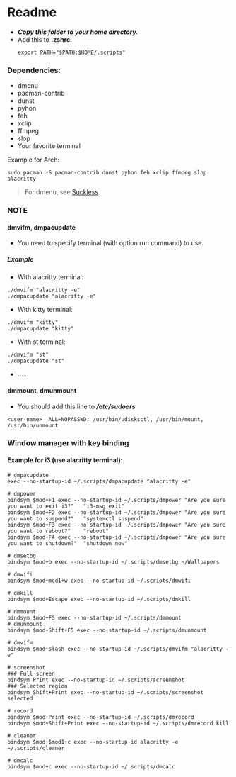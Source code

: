 # Readme

- ***Copy this folder to your home directory.***
- Add this to **.zshrc**:
  ```
  export PATH="$PATH:$HOME/.scripts"
  ```

### Dependencies:
- dmenu
- pacman-contrib
- dunst
- pyhon
- feh
- xclip
- ffmpeg
- slop
- Your favorite terminal

Example for Arch:
```
sudo pacman -S pacman-contrib dunst pyhon feh xclip ffmpeg slop alacritty
```
> For dmenu, see [Suckless](https://github.com/nguyenletientrien/Dotfiles#suckless).

### NOTE
#### dmvifm, dmpacupdate
- You need to specify terminal (with option run command) to use.
##### Example
- With alacritty terminal:
```
./dmvifm "alacritty -e"
./dmpacupdate "alacritty -e"
```
- With kitty terminal:
```
./dmvifm "kitty"
./dmpacupdate "kitty"
```
- With st terminal:
```
./dmvifm "st"
./dmpacupdate "st"
```
- ......

#### dmmount, dmunmount
- You should add this line to ***/etc/sudoers***
```
<user-name>  ALL=NOPASSWD: /usr/bin/udisksctl, /usr/bin/mount, /usr/bin/unmount
```

### Window manager with key binding
#### Example for i3 (use alacritty terminal):

```
# dmpacupdate
exec --no-startup-id ~/.scripts/dmpacupdate "alacritty -e"
```
```
# dmpower
bindsym $mod+F1 exec --no-startup-id ~/.scripts/dmpower "Are you sure you want to exit i3?"   "i3-msg exit"
bindsym $mod+F2 exec --no-startup-id ~/.scripts/dmpower "Are you sure you want to suspend?"   "systemctl suspend"
bindsym $mod+F3 exec --no-startup-id ~/.scripts/dmpower "Are you sure you want to reboot?"    "reboot"
bindsym $mod+F4 exec --no-startup-id ~/.scripts/dmpower "Are you sure you want to shutdown?"  "shutdown now"
```
```
# dmsetbg
bindsym $mod+b exec --no-startup-id ~/.scripts/dmsetbg ~/Wallpapers

# dmwifi
bindsym $mod+mod1+w exec --no-startup-id ~/.scripts/dmwifi

# dmkill
bindsym $mod+Escape exec --no-startup-id ~/.scripts/dmkill

# dmmount
bindsym $mod+F5 exec --no-startup-id ~/.scripts/dmmount
# dmunmount
bindsym $mod+Shift+F5 exec --no-startup-id ~/.scripts/dmunmount

# dmvifm
bindsym $mod+slash exec --no-startup-id ~/.scripts/dmvifm "alacritty -e"

# screenshot
### Full screen
bindsym Print exec --no-startup-id ~/.scripts/screenshot
### Selected region
bindsym Shift+Print exec --no-startup-id ~/.scripts/screenshot selected

# record
bindsym $mod+Print exec --no-startup-id ~/.scripts/dmrecord
bindsym $mod+Shift+Print exec --no-startup-id ~/.scripts/dmrecord kill

# cleaner
bindsym $mod+$mod1+c exec --no-startup-id alacritty -e ~/.scripts/cleaner

# dmcalc
bindsym $mod+c exec --no-startup-id ~/.scripts/dmcalc
```
